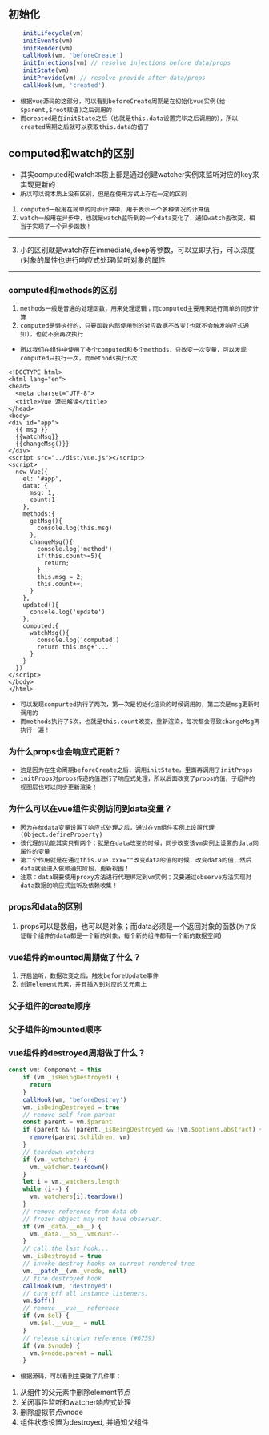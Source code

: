 ## 初始化
```js
    initLifecycle(vm)
    initEvents(vm)
    initRender(vm)
    callHook(vm, 'beforeCreate')
    initInjections(vm) // resolve injections before data/props
    initState(vm)
    initProvide(vm) // resolve provide after data/props
    callHook(vm, 'created')
```
* `根据vue源码的这部分，可以看到beforeCreate周期是在初始化vue实例(给$parent,$root赋值)之后调用的`
* `而created是在initState之后（也就是this.data设置完毕之后调用的），所以created周期之后就可以获取this.data的值了`

## computed和watch的区别
* 其实computed和watch本质上都是通过创建watcher实例来监听对应的key来实现更新的
* `所以可以说本质上没有区别，但是在使用方式上存在一定的区别`
1. `computed一般用在简单的同步计算中，用于表示一个多种情况的计算值`
2. `watch一般用在异步中，也就是watch监听到的一个data变化了，通知watch去改变，相当于实现了一个异步函数！`
---
3. 小的区别就是watch存在immediate,deep等参数，可以立即执行，可以深度(对象的属性也进行响应式处理)监听对象的属性
---

### computed和methods的区别
1. `methods一般是普通的处理函数，用来处理逻辑；而computed主要用来进行简单的同步计算`
2. `computed是懒执行的，只要函数内部使用到的对应数据不改变(也就不会触发响应式通知)，也就不会再次执行`
* `所以我们在组件中使用了多个computed和多个methods，只改变一次变量，可以发现computed只执行一次，而methods执行n次`
```vue
<!DOCTYPE html>
<html lang="en">
<head>
  <meta charset="UTF-8">
  <title>Vue 源码解读</title>
</head>
<body>
<div id="app">
  {{ msg }}
  {{watchMsg}}
  {{changeMsg()}}
</div>
<script src="../dist/vue.js"></script>
<script>
  new Vue({
    el: '#app',
    data: {
      msg: 1,
      count:1
    },
    methods:{
      getMsg(){
        console.log(this.msg)
      },
      changeMsg(){
        console.log('method')
        if(this.count>=5){
          return;
        }
        this.msg = 2;
        this.count++;
      }
    },
    updated(){
      console.log('update')
    },
    computed:{
      watchMsg(){
        console.log('computed')
        return this.msg+'...'
      }
    }
  })
</script>
</body>
</html>
```
* `可以发现compurted执行了两次，第一次是初始化渲染的时候调用的，第二次是msg更新时调用的`
* `而methods执行了5次，也就是this.count改变，重新渲染，每次都会导致changeMsg再执行一遍！`


### 为什么props也会响应式更新？
* `这是因为在生命周期beforeCreate之后，调用initState，里面再调用了initProps`
* `initProps对props传递的值进行了响应式处理，所以后面改变了props的值，子组件的视图层也可以同步更新渲染！`

### 为什么可以在vue组件实例访问到data变量？
* `因为在给data变量设置了响应式处理之后，通过在vm组件实例上设置代理(Object.defineProperty)`
* `该代理的功能其实只有两个：就是在data改变的时候，同步改变该vm实例上设置的data同属性的变量`
* `第二个作用就是在通过this.vue.xxx=""改变data的值的时候，改变data的值，然后data就会进入依赖通知阶段，更新视图！`
* `注意：data既要使用proxy方法进行代理绑定到vm实例；又要通过observe方法实现对data数据的响应式监听及依赖收集！`

### props和data的区别
1. props可以是数组，也可以是对象；而data必须是一个返回对象的函数(`为了保证每个组件的data都是一个新的对象，每个新的组件都有一个新的数据空间`)

### vue组件的mounted周期做了什么？
1. `开启监听，数据改变之后，触发beforeUpdate事件`
2. `创建element元素，并且插入到对应的父元素上`

### 父子组件的create顺序

### 父子组件的mounted顺序

### vue组件的destroyed周期做了什么？
```js
const vm: Component = this
    if (vm._isBeingDestroyed) {
      return
    }
    callHook(vm, 'beforeDestroy')
    vm._isBeingDestroyed = true
    // remove self from parent
    const parent = vm.$parent
    if (parent && !parent._isBeingDestroyed && !vm.$options.abstract) {
      remove(parent.$children, vm)
    }
    // teardown watchers
    if (vm._watcher) {
      vm._watcher.teardown()
    }
    let i = vm._watchers.length
    while (i--) {
      vm._watchers[i].teardown()
    }
    // remove reference from data ob
    // frozen object may not have observer.
    if (vm._data.__ob__) {
      vm._data.__ob__.vmCount--
    }
    // call the last hook...
    vm._isDestroyed = true
    // invoke destroy hooks on current rendered tree
    vm.__patch__(vm._vnode, null)
    // fire destroyed hook
    callHook(vm, 'destroyed')
    // turn off all instance listeners.
    vm.$off()
    // remove __vue__ reference
    if (vm.$el) {
      vm.$el.__vue__ = null
    }
    // release circular reference (#6759)
    if (vm.$vnode) {
      vm.$vnode.parent = null
    }
```
* `根据源码，可以看到主要做了几件事：`
1. 从组件的父元素中删除element节点
2. 关闭事件监听和watcher响应式处理
3. 删除虚拟节点vnode
4. 组件状态设置为destroyed, 并通知父组件
